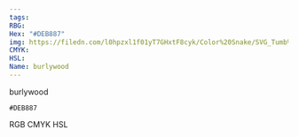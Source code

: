 ```yaml
---
tags:
RBG:
Hex: "#DEB887"
img: https://filedn.com/l0hpzxl1f01yT7GHxtF8cyk/Color%20Snake/SVG_Tumb%20Mass%20No%20Name/#DEB887.svg
CMYK:
HSL:
Name: burlywood
---
```

burlywood
```palette
#DEB887
```
RGB
CMYK
HSL